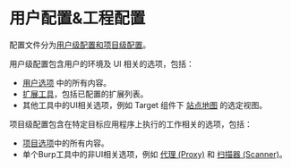 # 用户配置&工程配置

配置文件分为[用户级配置和项目级配置](../../../Options/README.md)。

用户级配置包含用户的环境及 UI 相关的选项，包括：

* [用户选项](../../../Options/README.md) 中的所有内容。
* [扩展工具](../../../Extender/README.md)，包括已配置的扩展列表。
* 其他工具中的UI相关选项，例如 Target 组件下 [站点地图](../../../Target/Site_Map/Target_Information/Site_Map_Views.md) 的选定视图。

项目级配置包含在特定目标应用程序上执行的工作相关的选项，包括：

* [项目选项](../../../Options/README.md)中的所有内容。
* 单个Burp工具中的非UI相关选项，例如 [代理 (Proxy)](../../../Proxy/README.md) 和 [扫描器 (Scanner)](../../../Scanner/README.md)。